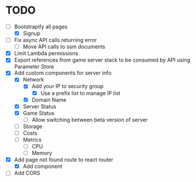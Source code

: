 # TODO

- [ ] Bootstrapify all pages
  - [x] Signup
- [ ] Fix async API calls returning error
  - [ ] Move API calls to ssm documents
- [x] Limit Lambda permissions
- [x] Export references from game server stack to be consumed by API using Parameter Store
- [x] Add custom components for server info
  - [x] Network
    - [x] Add your IP to security group
      - [x] Use a prefix list to manage IP list
    - [x] Domain Name
  - [x] Server Status
  - [x] Game Status
    - [ ] Allow switching between beta version of server
  - [ ] Storage
  - [ ] Costs
  - [ ] Metrics
    - [ ] CPU
    - [ ] Memory
- [x] Add page not found route to react router
  - [x] Add component
- [ ] Add CORS
